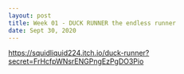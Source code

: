 ```yaml
---
layout: post
title: Week 01 - DUCK RUNNER the endless runner
date: Sept 30, 2020
--- 
```


https://squidliquid224.itch.io/duck-runner?secret=FrHcfpWNsrENGPngEzPgDO3Pio
